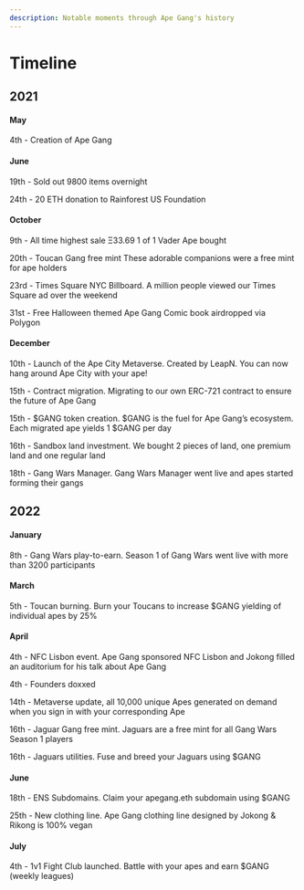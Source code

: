 ```yaml
---
description: Notable moments through Ape Gang's history
---
```


# Timeline

## 2021

#### May

4th - Creation of Ape Gang

#### June

19th - Sold out 9800 items overnight&#x20;

24th - 20 ETH donation to Rainforest US Foundation

#### October

9th - All time highest sale Ξ33.69 1 of 1 Vader Ape bought&#x20;

20th - Toucan Gang free mint These adorable companions were a free mint for ape holders&#x20;

23rd - Times Square NYC Billboard. A million people viewed our Times Square ad over the weekend&#x20;

31st - Free Halloween themed Ape Gang Comic book airdropped via Polygon&#x20;

#### December

10th - Launch of the Ape City Metaverse. Created by LeapN. You can now hang around Ape City with your ape!&#x20;

15th - Contract migration. Migrating to our own ERC-721 contract to ensure the future of Ape Gang&#x20;

15th - $GANG token creation. $GANG is the fuel for Ape Gang’s ecosystem. Each migrated ape yields 1 $GANG per day&#x20;

16th - Sandbox land investment. We bought 2 pieces of land, one premium land and one regular land

18th - Gang Wars Manager. Gang Wars Manager went live and apes started forming their gangs&#x20;

## 2022

#### January

8th - Gang Wars play-to-earn. Season 1 of Gang Wars went live with more than 3200 participants&#x20;

#### March

5th - Toucan burning. Burn your Toucans to increase $GANG yielding of individual apes by 25%&#x20;

#### April

4th - NFC Lisbon event. Ape Gang sponsored NFC Lisbon and Jokong filled an auditorium for his talk about Ape Gang

4th - Founders doxxed

14th - Metaverse update, all 10,000 unique Apes generated on demand when you sign in with your corresponding Ape

16th - Jaguar Gang free mint. Jaguars are a free mint for all Gang Wars Season 1 players&#x20;

16th - Jaguars utilities. Fuse and breed your Jaguars using $GANG&#x20;

#### June

18th - ENS Subdomains. Claim your apegang.eth subdomain using $GANG&#x20;

25th - New clothing line. Ape Gang clothing line designed by Jokong & Rikong is 100% vegan&#x20;

#### July

4th - 1v1 Fight Club launched. Battle with your apes and earn $GANG (weekly leagues)
